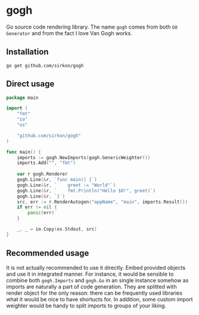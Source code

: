 # gogh
Go source code rendering library. The name `gogh` comes from both `GO Generator` and from the fact I love Van Gogh works.

## Installation

```shell script
go get github.com/sirkon/gogh
```

## Direct usage

```go
package main

import (
    "fmt"
    "io"
    "os"

    "github.com/sirkon/gogh"
)

func main() {
    imports := gogh.NewImports(gogh.GenericWeighter())
    imports.Add("", "fmt")
    
    var r gogh.Renderer
    gogh.Line(&r, `func main() {`)
    gogh.Line(&r, `    greet := "World"`)
    gogh.Line(&r, `    fmt.Println("Hello $0!", greet)`)
    gogh.Line(&r, `}`)
    src, err := r.RenderAutogen("appName", "main", imports.Result())
    if err != nil {
        panic(err)        
    }

    _, _ = io.Copy(os.Stdout, src)
}
```

## Recommended usage

It is not actually recommended to use it directly. Embed provided objects and use it in integrated
manner. For instance, it would be sensible to combine both `gogh.Imports` and `gogh.Go` in an single
instance somehow as imports are naturally a part of code generation. They are splitted with render
object for the only reason: there can be frequently used libraries what it would be nice to have
shortucts for. In addition, some custom import weighter would be handy to split imports to groups of
your liking.

